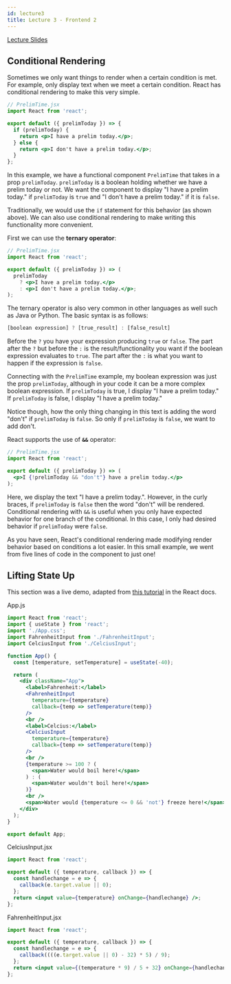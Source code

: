 ```yaml
---
id: lecture3
title: Lecture 3 - Frontend 2
---
```


[Lecture Slides](https://docs.google.com/presentation/d/1heis2PITlZCH75tmn3ht9DqmeXsLQi0a3bboTkNpM-g/edit?usp=sharing)

## Conditional Rendering

Sometimes we only want things to render when a certain condition is met. For
example, only display text when we meet a certain condition. React has
conditional rendering to make this very simple.

```jsx
// PrelimTime.jsx
import React from 'react';

export default ({ prelimToday }) => {
  if (prelimToday) {
    return <p>I have a prelim today.</p>;
  } else {
    return <p>I don't have a prelim today.</p>;
  }
};
```

In this example, we have a functional component `PrelimTime` that takes in a
prop `prelimToday`. `prelimToday` is a boolean holding whether we have a prelim
today or not. We want the component to display "I have a prelim today." if
`prelimToday` is `true` and "I don't have a prelim today." if it is `false`.

Traditionally, we would use the `if` statement for this behavior (as shown
above). We can also use conditional rendering to make writing this functionality
more convenient.

First we can use the **ternary operator**:

```jsx
// PrelimTime.jsx
import React from 'react';

export default ({ prelimToday }) => (
  prelimToday
    ? <p>I have a prelim today.</p>
    : <p>I don't have a prelim today.</p>;
);
```

The ternary operator is also very common in other languages as well such as
Java or Python. The basic syntax is as follows:

```javascript
[boolean expression] ? [true_result] : [false_result]
```

Before the `?` you have your expression producing `true` or `false`. The part
after the `?` but before the `:` is the result/functionality you want if the
boolean expression evaluates to `true`. The part after the `:` is what you want
to happen if the expression is `false`.

Connecting with the `PrelimTime` example, my boolean expression was just the
prop `prelimToday`, although in your code it can be a more complex boolean
expression. If `prelimToday` is true, I display "I have a prelim today." If
`prelimToday` is false, I display "I have a prelim today."

Notice though, how the only thing changing in this text is adding the word
"don't" if `prelimToday` is `false`. So only if `prelimToday` is `false`, we
want to add don't.

React supports the use of **`&&`** operator:

```jsx
// PrelimTime.jsx
import React from 'react';

export default ({ prelimToday }) => (
  <p>I {!prelimToday && "don't"} have a prelim today.</p>
);
```

Here, we display the text "I have a prelim today.". However, in the curly
braces, if `prelimToday` is `false` then the word "don't" will be rendered.
Conditional rendering with `&&` is useful when you only have expected behavior
for one branch of the conditional. In this case, I only had desired behavior if
`prelimToday` were `false`.

As you have seen, React's conditional rendering made modifying render behavior
based on conditions a lot easier. In this small example, we went from five lines
of code in the component to just one!

## Lifting State Up

This section was a live demo, adapted from [this tutorial]() in the React docs.

App.js

```jsx
import React from 'react';
import { useState } from 'react';
import './App.css';
import FahrenheitInput from './FahrenheitInput';
import CelciusInput from './CelciusInput';

function App() {
  const [temperature, setTemperature] = useState(-40);

  return (
    <div className="App">
      <label>Fahrenheit:</label>
      <FahrenheitInput
        temperature={temperature}
        callback={temp => setTemperature(temp)}
      />
      <br />
      <label>Celcius:</label>
      <CelciusInput
        temperature={temperature}
        callback={temp => setTemperature(temp)}
      />
      <br />
      {temperature >= 100 ? (
        <span>Water would boil here!</span>
      ) : (
        <span>Water wouldn't boil here!</span>
      )}
      <br />
      <span>Water would {temperature <= 0 && 'not'} freeze here!</span>
    </div>
  );
}

export default App;
```

CelciusInput.jsx

```jsx
import React from 'react';

export default ({ temperature, callback }) => {
  const handlechange = e => {
    callback(e.target.value || 0);
  };
  return <input value={temperature} onChange={handlechange} />;
};
```

FahrenheitInput.jsx

```jsx
import React from 'react';

export default ({ temperature, callback }) => {
  const handlechange = e => {
    callback((((e.target.value || 0) - 32) * 5) / 9);
  };
  return <input value={(temperature * 9) / 5 + 32} onChange={handlechange} />;
};
```
